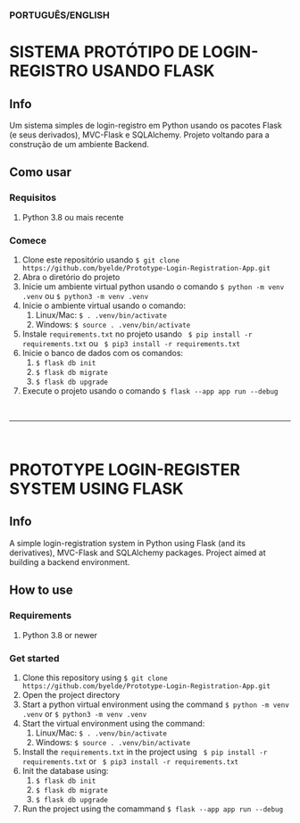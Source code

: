 ### PORTUGUÊS/ENGLISH

# SISTEMA PROTÓTIPO DE LOGIN-REGISTRO USANDO FLASK 

## Info
Um sistema simples de login-registro em Python usando os pacotes Flask (e seus derivados), MVC-Flask e SQLAlchemy. Projeto voltando para a construção de um ambiente Backend. 

## Como usar

### Requisitos
1. Python 3.8 ou mais recente

### Comece
1. Clone este repositório usando ``` $ git clone https://github.com/byelde/Prototype-Login-Registration-App.git ```
2. Abra o diretório do projeto
3. Inicie um ambiente virtual python usando o comando ```$ python -m venv .venv``` ou ```$ python3 -m venv .venv```
4. Inicie o ambiente virtual usando o comando:
    1. Linux/Mac: ```$ . .venv/bin/activate```
    2. Windows: ```$ source . .venv/bin/activate```
5. Instale ```requirements.txt``` no projeto usando ``` $ pip install -r requirements.txt``` ou ``` $ pip3 install -r requirements.txt```
6. Inicie o banco de dados com os comandos:
    1. ```$ flask db init```
    2. ```$ flask db migrate```
    3. ```$ flask db upgrade```
7. Execute o projeto usando o comando ``` $ flask --app app run --debug ```

<br>

___

<br>

# PROTOTYPE LOGIN-REGISTER SYSTEM USING FLASK 

## Info
A simple login-registration system in Python using Flask (and its derivatives), MVC-Flask and SQLAlchemy packages. Project aimed at building a backend environment.

## How to use

### Requirements
1. Python 3.8 or newer

### Get started
1. Clone this repository using ``` $ git clone https://github.com/byelde/Prototype-Login-Registration-App.git ```
2. Open the project directory
3. Start a python virtual environment using the command ```$ python -m venv .venv``` or ```$ python3 -m venv .venv```
4. Start the virtual environment using the command:
    1. Linux/Mac: ```$ . .venv/bin/activate```
    2. Windows: ```$ source . .venv/bin/activate```
5. Install the ```requirements.txt``` in the project using ``` $ pip install -r requirements.txt``` or ``` $ pip3 install -r requirements.txt```
6. Init the database using:
    1. ```$ flask db init```
    2. ```$ flask db migrate```
    3. ```$ flask db upgrade```
6. Run the project using the comammand ``` $ flask --app app run --debug ```

